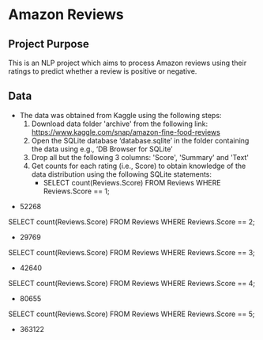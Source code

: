# Amazon Reviews

## Project Purpose
This is an NLP project which aims to process Amazon reviews using their ratings to predict whether a review is positive or negative.

## Data
* The data was obtained from Kaggle using the following steps:
    1. Download data folder 'archive' from the following link: https://www.kaggle.com/snap/amazon-fine-food-reviews
    2. Open the SQLite database ‘database.sqlite’ in the folder containing the data using e.g., ‘DB Browser for SQLite’
    3. Drop all but the following 3 columns: 'Score', 'Summary' and 'Text'
    4. Get counts for each rating (i.e., Score) to obtain knowledge of the data distribution using the following SQLite statements:
        * SELECT count(Reviews.Score)  FROM Reviews WHERE Reviews.Score == 1;
- 52268

SELECT count(Reviews.Score)  FROM Reviews WHERE Reviews.Score == 2;
- 29769

SELECT count(Reviews.Score)  FROM Reviews WHERE Reviews.Score == 3;
- 42640

SELECT count(Reviews.Score)  FROM Reviews WHERE Reviews.Score == 4;
- 80655

SELECT count(Reviews.Score)  FROM Reviews WHERE Reviews.Score == 5;
- 363122